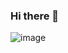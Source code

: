 ### Hi there 👋

![image](https://user-images.githubusercontent.com/99099753/153272398-2bb48937-aacc-41c2-b711-d07880789cc9.png)


<!--
**sp3ece/sp3ece** is a ✨ _special_ ✨ repository because its `README.md` (this file) appears on your GitHub profile.

Here are some ideas to get you started:

- 🔭 I’m currently working on ...
- 🌱 I’m currently learning C#
- 👯 I’m looking to collaborate on ...
- 🤔 I’m looking for help with ...
- 💬 Ask me about ...
- 📫 How to reach me: ...
- 😄 Pronouns: ...
- ⚡ Fun fact: ...
<img src="https://www.codewars.com/users/slp3x/badges/large" alt="Morgen 666>
